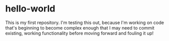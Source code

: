 # hello-world
This is my first repository.  I'm testing this out, because I'm working on code that's beginning to become complex enough that I may need to commit existing, working functionality before moving forward and fouling it up!
